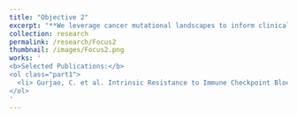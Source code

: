 ```yaml
---
title: "Objective 2"
excerpt: "**We leverage cancer mutational landscapes to inform clinical decisions.** Cancer therapies, as well as combinations of them, are being FDA-approved at an increasing rate. Despite being effective for several cancer types, however, their clinical use is encumbered by a high variability in patient response. Studying the mutational landscape of tumors can inform the best course of treatment, as well as predict the aggresiveness of certain cancers."
collection: research
permalink: /research/Focus2
thumbnail: /images/Focus2.png
works: '
<b>Selected Publications:</b> 
<ol class="part1">
  <li> Gurjao, C. et al. Intrinsic Resistance to Immune Checkpoint Blockade in a Mismatch Repair–Deficient Colorectal Cancer. Cancer Immunol Res 7, 1230–1236 (2019). </li>
</ol>
'
---
```

